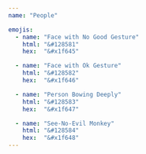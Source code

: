 ```yaml
---
name: "People"

emojis:
  - name: "Face with No Good Gesture"
    html: "&#128581"
    hex:  "&#x1f645"

  - name: "Face with Ok Gesture"
    html: "&#128582"
    hex:  "&#x1f646"

  - name: "Person Bowing Deeply"
    html: "&#128583"
    hex:  "&#x1f647"

  - name: "See-No-Evil Monkey"
    html: "&#128584"
    hex:  "&#x1f648"
---
```

